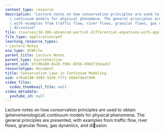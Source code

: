```yaml
---
content_type: resource
description: "Lecture notes on how conservation principles are used to obtain (phenomenological)\
  \ continuum models for physical phenomena. The general principles are presented,\
  \ with examples from traffic flow, river flows, granular flows, gas dynamics, and\
  \ di\vusion"
file: /courses/18-306-advanced-partial-differential-equations-with-applications-fall-2009/e76a819049835036f771d58afde47d46_MIT18_306f09_lec23_Conservation_Laws.pdf
file_type: application/pdf
learning_resource_types:
- Lecture Notes
ocw_type: OCWFile
parent_title: Lecture Notes
parent_type: CourseSection
parent_uid: bfc0bab0-da28-f90c-6556-69b5f33eae57
resourcetype: Document
title: Conservation Laws in Continuum Modeling
uid: e76a8190-4983-5036-f771-d58afde47d46
video_files:
  video_thumbnail_file: null
video_metadata:
  youtube_id: null
---
```

Lecture notes on how conservation principles are used to obtain (phenomenological) continuum models for physical phenomena. The general principles are presented, with examples from traffic flow, river flows, granular flows, gas dynamics, and diusion

